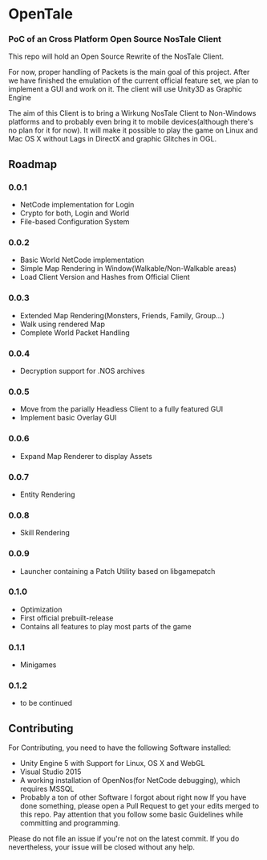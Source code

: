 # OpenTale
### PoC of an Cross Platform Open Source NosTale Client
This repo will hold an Open Source Rewrite of the NosTale Client.

For now, proper handling of Packets is the main goal of this project. After we have finished the emulation of the current official feature set, we plan to implement a GUI and work on it. The client will use Unity3D as Graphic Engine

The aim of this Client is to bring a Wirkung NosTale Client to Non-Windows platforms and to probably even bring it to mobile devices(although there's no plan for it for now). It will make it possible to play the game on Linux and Mac OS X without Lags in DirectX and graphic Glitches in OGL.

## Roadmap
### 0.0.1
* NetCode implementation for Login
* Crypto for both, Login and World
* File-based Configuration System

### 0.0.2
* Basic World NetCode implementation
* Simple Map Rendering in Window(Walkable/Non-Walkable areas)
* Load Client Version and Hashes from Official Client

### 0.0.3
* Extended Map Rendering(Monsters, Friends, Family, Group...)
* Walk using rendered Map
* Complete World Packet Handling

### 0.0.4
* Decryption support for .NOS archives

### 0.0.5
* Move from the parially Headless Client to a fully featured GUI
* Implement basic Overlay GUI

### 0.0.6
* Expand Map Renderer to display Assets

### 0.0.7
* Entity Rendering

### 0.0.8
* Skill Rendering

### 0.0.9
* Launcher containing a Patch Utility based on libgamepatch

### 0.1.0
* Optimization
* First official prebuilt-release
* Contains all features to play most parts of the game

### 0.1.1
* Minigames

### 0.1.2
* to be continued

## Contributing
For Contributing, you need to have the following Software installed:
* Unity Engine 5 with Support for Linux, OS X and WebGL
* Visual Studio 2015
* A working installation of OpenNos(for NetCode debugging), which requires MSSQL 
* Probably a ton of other Software I forgot about right now
If you have done something, please open a Pull Request to get your edits merged to this repo. Pay attention that you follow some basic Guidelines while committing and programming.

Please do not file an issue if you're not on the latest commit. If you do nevertheless, your issue will be closed without any help.

